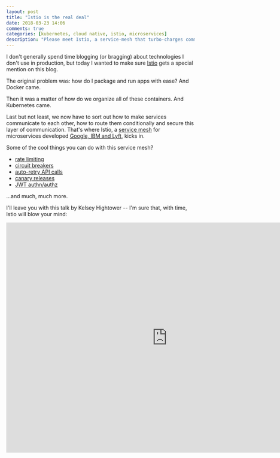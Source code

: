 ```yaml
---
layout: post
title: "Istio is the real deal"
date: 2018-03-23 14:06
comments: true
categories: [kubernetes, cloud native, istio, microservices]
description: "Please meet Istio, a service-mesh that turbo-charges communication between your microservices."
---
```


I don't generally spend time blogging (or bragging) about technologies I don't
use in production, but today I wanted to make sure [Istio](https://gist.github.com/odino/7ce4dc3bb77d6282b2f2aaf1050c29e3) gets a special mention on
this blog.

<!-- more -->

The original problem was: how do I package and run apps with ease? And Docker came.

Then it was a matter of how do we organize all of these containers. And Kubernetes came.

Last but not least, we now have to sort out how to make services communicate
to each other, how to route them conditionally and secure this layer of communication.
That's where Istio, a [service mesh](https://buoyant.io/2017/04/25/whats-a-service-mesh-and-why-do-i-need-one/) for microservices developed [Google, IBM and Lyft](https://developer.ibm.com/dwblog/2017/istio/), kicks in.

Some of the cool things you can do with this service mesh?

* [rate limiting](https://istio.io/docs/tasks/policy-enforcement/rate-limiting.html)
* [circuit breakers](https://istio.io/docs/concepts/traffic-management/handling-failures.html)
* [auto-retry API calls](https://istio.io/docs/concepts/traffic-management/rules-configuration.html#timeouts-and-retries)
* [canary releases](https://istio.io/blog/2017/0.1-canary.html)
* [JWT authn/authz](https://istio.io/docs/reference/config/istio.mixer.v1.config.client.html#JWT)

...and much, much more.

I'll leave you with this talk by Kelsey Hightower -- I'm sure that, with time,
Istio will blow your mind:

<iframe width="860" height="615" src="https://www.youtube.com/embed/s4qasWn_mFc" frameborder="0" allow="autoplay; encrypted-media" allowfullscreen></iframe>
